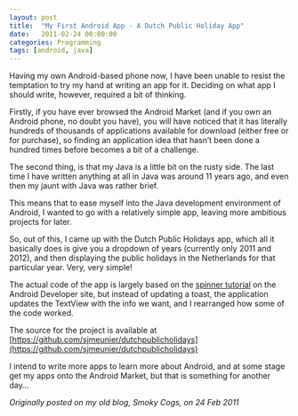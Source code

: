 ```yaml
---
layout: post
title:  "My First Android App - A Dutch Public Holiday App"
date:   2011-02-24 00:00:00
categories: Programming
tags: [android, java]
---
```


Having my own Android-based phone now, I have been unable to resist the temptation to try my hand at writing an app for it. Deciding on what app I should write, however, required a bit of thinking.

Firstly, if you have ever browsed the Android Market (and if you own an Android phone, no doubt you have), you will have noticed that it has literally hundreds of thousands of applications available for download (either free or for purchase), so finding an application idea that hasn&#8217;t been done a hundred times before becomes a bit of a challenge.

The second thing, is that my Java is a little bit on the rusty side. The last time I have written anything at all in Java was around 11 years ago, and even then my jaunt with Java was rather brief.

This means that to ease myself into the Java development environment of Android, I wanted to go with a relatively simple app, leaving more ambitious projects for later.

So, out of this, I came up with the Dutch Public Holidays app, which all it basically does is give you a dropdown of years (currently only 2011 and 2012), and then displaying the public holidays in the Netherlands for that particular year. Very, very simple!

The actual code of the app is largely based on the [spinner tutorial](http://developer.android.com/resources/tutorials/views/hello-spinner.html") on the Android Developer site, but instead of updating a toast, the application updates the TextView with the info we want, and I rearranged how some of the code worked.

The source for the project is available at [https://github.com/sjmeunier/dutchpublicholidays](https://github.com/sjmeunier/dutchpublicholidays)

I intend to write more apps to learn more about Android, and at some stage get my apps onto the Android Market, but that is something for another day&#8230;

_Originally posted on my old blog, Smoky Cogs, on 24 Feb 2011_

